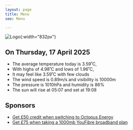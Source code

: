 ```yaml
---
layout: page
title: Menu
seo: Menu

---
```


![Logo](/images/logo.jpg){:width="832px"}

<!-- weather_marker starts -->
## On Thursday, 17 April 2025

- The average temperature today is 3.59˚C,
- With highs of 4.98˚C and lows of 1.96˚C,
- It may feel like 3.59˚C with few clouds
- The wind speed is 0.89m/s and visibility is 10000m
- The pressure is 1010hPa and humidity is 86%
- The sun will rise at 05:07 and set at 19:08

<!-- weather_marker ends -->

## Sponsors

- [Get £50 credit when switching to Octopus Energy](https://bit.ly/3oD1nnS)
- [Get £75 when taking a 1000mb YouFibre broadband plan](https://aklam.io/91zWhU?)



